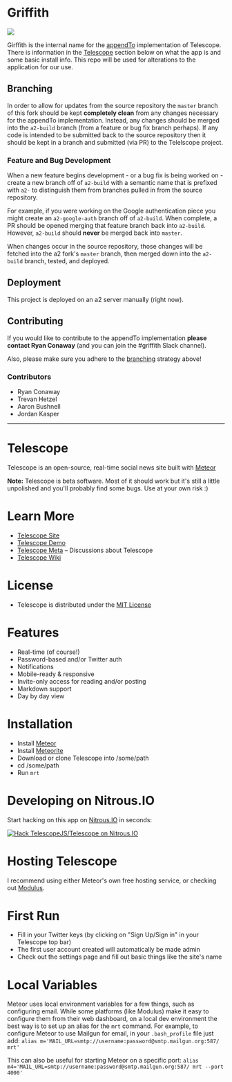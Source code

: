 # Griffith

<img src="http://teamcity.ap2.us:8111/app/rest/builds/buildType:%28id:solutions_delivery_Griffith_Staging%29/statusIcon"/>

Girffith is the internal name for the [appendTo](http://appendto.com) implementation 
of Telescope. There is information in the [Telescope](#Telescope) section below on 
what the app is and some basic install info. This repo will be used for alterations 
to the application for our use.

## Branching

In order to allow for updates from the source repository the `master` branch of 
this fork should be kept __completely clean__ from any changes necessary for the 
appendTo implementation. Instead, any changes should be merged into the `a2-build` 
branch (from a feature or bug fix branch perhaps). If any code is intended to 
be submitted back to the source repository then it should be kept in a branch and 
submitted (via PR) to the Telelscope project.

### Feature and Bug Development

When a new feature begins development - or a bug fix is being worked on - create a 
new branch off of `a2-build` with a semantic name that is prefixed with `a2-` to 
distinguish them from branches pulled in from the source repository.

For example, if you were working on the Google authentication piece you might create 
an `a2-google-auth` branch off of `a2-build`. When complete, a PR should be opened 
merging that feature branch back into `a2-build`. However, `a2-build` should 
**never** be merged back into `master`.

When changes occur in the source repository, those changes will be fetched into the 
a2 fork's `master` branch, then merged down into the `a2-build` branch, tested, and 
deployed.

## Deployment

This project is deployed on an a2 server manually (right now).

## Contributing

If you would like to contribute to the appendTo implementation **please contact 
Ryan Conaway** (and you can join the #griffith Slack channel).

Also, please make sure you adhere to the [branching](#Branching) strategy above!

### Contributors

* Ryan Conaway
* Trevan Hetzel
* Aaron Bushnell
* Jordan Kasper

-----

# Telescope

Telescope is an open-source, real-time social news site built with [Meteor](http://meteor.com)

**Note:** Telescope is beta software. Most of it should work but it's still a little unpolished and you'll probably find some bugs. Use at your own risk :)

# Learn More
- [Telescope Site](http://telesc.pe)
- [Telescope Demo](http://demo.telesc.pe)
- [Telescope Meta](http://meta.telesc.pe/) – Discussions about Telescope
- [Telescope Wiki](https://github.com/SachaG/Telescope/wiki)

# License
- Telescope is distributed under the [MIT License](http://opensource.org/licenses/MIT)

# Features
- Real-time (of course!)
- Password-based and/or Twitter auth
- Notifications
- Mobile-ready & responsive
- Invite-only access for reading and/or posting
- Markdown support
- Day by day view

# Installation
- Install [Meteor](http://meteor.com)
- Install [Meteorite](https://github.com/oortcloud/meteorite/)
- Download or clone Telescope into /some/path
- cd /some/path
- Run `mrt`

# Developing on Nitrous.IO

Start hacking on this app on
[Nitrous.IO](https://www.nitrous.io/?utm_source=github.com&utm_campaign=Telescope&utm_medium=hackonnitrous)
in seconds:

[![Hack TelescopeJS/Telescope on Nitrous.IO](https://d3o0mnbgv6k92a.cloudfront.net/assets/hack-l-v1-3cc067e71372f6045e1949af9d96095b.png)](https://www.nitrous.io/hack_button?source=embed&runtime=nodejs&repo=TelescopeJS%2FTelescope&file_to_open=README.nitrous.md)

# Hosting Telescope

I recommend using either Meteor's own free hosting service, or checking out [Modulus](http://modulus.io/). 

# First Run
- Fill in your Twitter keys (by clicking on "Sign Up/Sign in" in your Telescope top bar)
- The first user account created will automatically be made admin
- Check out the settings page and fill out basic things like the site's name

# Local Variables
Meteor uses local environment variables for a few things, such as configuring email. While some platforms (like Modulus) make it easy to configure them from their web dashboard, on a local dev environment the best way is to set up an alias for the `mrt` command. 
For example, to configure Meteor to use Mailgun for email, in your `.bash_profile` file just add:
`alias m='MAIL_URL=smtp://username:password@smtp.mailgun.org:587/ mrt'`

This can also be useful for starting Meteor on a specific port:
`alias m4='MAIL_URL=smtp://username:password@smtp.mailgun.org:587/ mrt --port 4000'`
